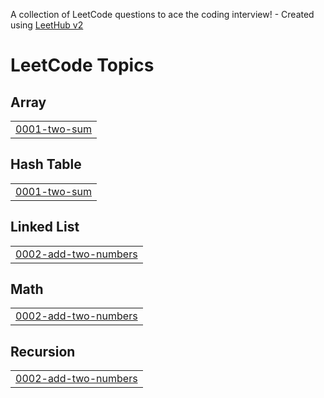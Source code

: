 A collection of LeetCode questions to ace the coding interview! - Created using [LeetHub v2](https://github.com/arunbhardwaj/LeetHub-2.0)
<!---LeetCode Topics Start-->
# LeetCode Topics
## Array
|  |
| ------- |
| [0001-two-sum](https://github.com/AdithyaOm-Saidupally/leetcode/tree/master/0001-two-sum) |
## Hash Table
|  |
| ------- |
| [0001-two-sum](https://github.com/AdithyaOm-Saidupally/leetcode/tree/master/0001-two-sum) |
## Linked List
|  |
| ------- |
| [0002-add-two-numbers](https://github.com/AdithyaOm-Saidupally/leetcode/tree/master/0002-add-two-numbers) |
## Math
|  |
| ------- |
| [0002-add-two-numbers](https://github.com/AdithyaOm-Saidupally/leetcode/tree/master/0002-add-two-numbers) |
## Recursion
|  |
| ------- |
| [0002-add-two-numbers](https://github.com/AdithyaOm-Saidupally/leetcode/tree/master/0002-add-two-numbers) |
<!---LeetCode Topics End-->